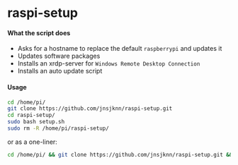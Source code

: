 # raspi-setup

#### What the script does

- Asks for a hostname to replace the default `raspberrypi` and updates it
- Updates software packages
- Installs an xrdp-server for `Windows Remote Desktop Connection`
- Installs an auto update script

#### Usage

```bash
cd /home/pi/ 
git clone https://github.com/jnsjknn/raspi-setup.git 
cd raspi-setup/ 
sudo bash setup.sh 
sudo rm -R /home/pi/raspi-setup/
```
or as a one-liner:

```bash
cd /home/pi/ && git clone https://github.com/jnsjknn/raspi-setup.git && cd raspi-setup/ && sudo bash setup.sh && sudo rm -R /home/pi/raspi-setup/
```